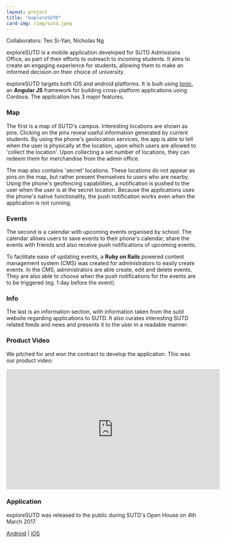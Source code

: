```yaml
---
layout: project
title: "exploreSUTD"
card-img: /img/sutd.jpeg
---
```


Collaborators: Teo Si-Yan, Nicholas Ng

exploreSUTD is a mobile application developed for SUTD Admissions Office, as part of their efforts to outreach to incoming students. It aims to create an engaging experience for students, allowing them to make an informed decision on their choice of university. 

exploreSUTD targets both iOS and android platforms. It is built using [Ionic](https://ionicframework.com/), an **Angular JS** framework for building cross-platform applications using Cordova. The application has 3 major features.

### Map

The first is a map of SUTD's campus. Interesting locations are shown as pins. Clicking on the pins reveal useful information generated by current students. By using the phone's geolocation services, the app is able to tell when the user is physically at the location, upon which users are allowed to 'collect the location'. Upon collecting a set number of locations, they can redeem them for merchandise from the admin office.

The map also contains 'secret' locations. These locations do not appear as pins on the map, but rather present themselves to users who are nearby. Using the phone's geofencing capabilities, a notification is pushed to the user when the user is at the secret location. Because the applications uses the phone's native functionality, the push notification works even when the application is not running.

### Events

The second is a calendar with upcoming events organised by school. The calendar allows users to save events to their phone's calendar, share the events with friends and also receive push notifications of upcoming events.

To facilitate ease of updating events, a **Ruby on Rails** powered content management system (CMS) was created for administrators to easily create events. In the CMS, administrators are able create, edit and delete events. They are also able to choose when the push notifications for the events are to be triggered (eg. 1 day before the event).

### Info

The last is an information section, with information taken from the sutd website regarding applications to SUTD. It also curates interesting SUTD related feeds and news and presents it to the user in a readable manner.

### Product Video

We pitched for and won the contract to develop the application. This was our product video:
<div class="embed-responsive embed-responsive-16by9">
  <iframe class="embed-responsive-item" width="560" height="315"
    src="https://www.youtube.com/embed/lb00lKtt0rg" frameborder="0"
    allowfullscreen=""></iframe>
</div>

### Application

exploreSUTD was released to the public during SUTD's Open House on 4th March 2017.

[Android](https://play.google.com/store/apps/details?id=com.ionicframework.exploreSUTD&hl=en) | [iOS](https://itunes.apple.com/sg/app/exploresutd/id1208872794?mt=8)
